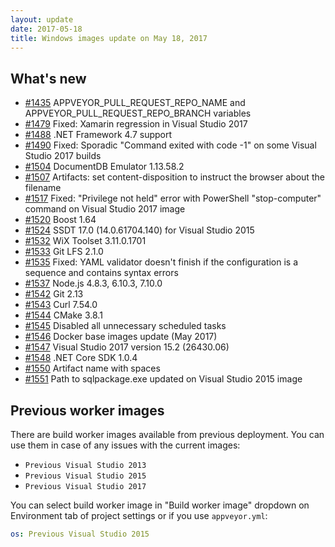 ```yaml
---
layout: update
date: 2017-05-18
title: Windows images update on May 18, 2017
---
```


## What's new

* [#1435](https://github.com/appveyor/ci/issues/1435) APPVEYOR_PULL_REQUEST_REPO_NAME and APPVEYOR_PULL_REQUEST_REPO_BRANCH variables
* [#1479](https://github.com/appveyor/ci/issues/1479) Fixed: Xamarin regression in Visual Studio 2017
* [#1488](https://github.com/appveyor/ci/issues/1488) .NET Framework 4.7 support
* [#1490](https://github.com/appveyor/ci/issues/1490) Fixed: Sporadic "Command exited with code -1" on some Visual Studio 2017 builds
* [#1504](https://github.com/appveyor/ci/issues/1504) DocumentDB Emulator 1.13.58.2
* [#1507](https://github.com/appveyor/ci/issues/1507) Artifacts: set content-disposition to instruct the browser about the filename
* [#1517](https://github.com/appveyor/ci/issues/1517) Fixed: "Privilege not held" error with PowerShell "stop-computer" command on Visual Studio 2017 image
* [#1520](https://github.com/appveyor/ci/issues/1520) Boost 1.64
* [#1524](https://github.com/appveyor/ci/issues/1524) SSDT 17.0 (14.0.61704.140) for Visual Studio 2015
* [#1532](https://github.com/appveyor/ci/issues/1532) WiX Toolset 3.11.0.1701
* [#1533](https://github.com/appveyor/ci/issues/1533) Git LFS 2.1.0
* [#1535](https://github.com/appveyor/ci/issues/1535) Fixed: YAML validator doesn't finish if the configuration is a sequence and contains syntax errors
* [#1537](https://github.com/appveyor/ci/issues/1537) Node.js 4.8.3, 6.10.3, 7.10.0
* [#1542](https://github.com/appveyor/ci/issues/1542) Git 2.13
* [#1543](https://github.com/appveyor/ci/issues/1543) Curl 7.54.0
* [#1544](https://github.com/appveyor/ci/issues/1544) CMake 3.8.1
* [#1545](https://github.com/appveyor/ci/issues/1545) Disabled all unnecessary scheduled tasks
* [#1546](https://github.com/appveyor/ci/issues/1546) Docker base images update (May 2017)
* [#1547](https://github.com/appveyor/ci/issues/1547) Visual Studio 2017 version 15.2 (26430.06)
* [#1548](https://github.com/appveyor/ci/issues/1548) .NET Core SDK 1.0.4
* [#1550](https://github.com/appveyor/ci/issues/1550) Artifact name with spaces
* [#1551](https://github.com/appveyor/ci/issues/1551) Path to sqlpackage.exe updated on Visual Studio 2015 image


## Previous worker images

There are build worker images available from previous deployment. You can use them in case of any issues with the current images:

* `Previous Visual Studio 2013`
* `Previous Visual Studio 2015`
* `Previous Visual Studio 2017`

You can select build worker image in "Build worker image" dropdown on Environment tab of project settings or if you use `appveyor.yml`:

```yaml
os: Previous Visual Studio 2015
```
